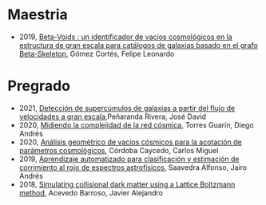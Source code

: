 Maestria
========

* 2019, [Beta-Voids : un identificador de vacíos cosmológicos en la estructura de gran escala para catálogos de galaxias basado en el grafo Beta-Skeleton](https://repositorio.uniandes.edu.co/entities/publication/b3c5f2e7-25c7-4f20-8aa0-79943e247b55),  Gómez Cortés, Felipe Leonardo  

Pregrado
========

* 2021, [Detección de supercúmulos de galaxias a partir del flujo de velocidades a gran escala](https://repositorio.uniandes.edu.co/entities/publication/b162eb39-84b7-415d-9bef-c30f17d1b308),Peñaranda Rivera, José David 
* 2020, [Midiendo la complejidad de la red cósmica](https://repositorio.uniandes.edu.co/entities/publication/fd80ead3-570b-432e-acad-f17a3e45a726), Torres Guarín, Diego Andrés 
* 2020, [Análisis geométrico de vacíos cósmicos para la acotación de parámetros cosmológicos](https://repositorio.uniandes.edu.co/entities/publication/d0702050-e694-4f5d-be5b-7564122a9f54), Córdoba Caycedo, Carlos Miguel
* 2019, [Aprendizaje automatizado para clasificación y estimación de corrimiento al rojo de espectros astrofísicos](https://repositorio.uniandes.edu.co/entities/publication/4685d2c4-8f9a-4fb7-a7e1-8bb5f0a5829b), Saavedra Alfonso, Jairo Andrés
* 2018, [Simulating collisional dark matter using a Lattice Boltzmann method](https://repositorio.uniandes.edu.co/entities/publication/55c251ea-c814-47f0-b507-ae5f293d0080), Acevedo Barroso, Javier Alejandro


